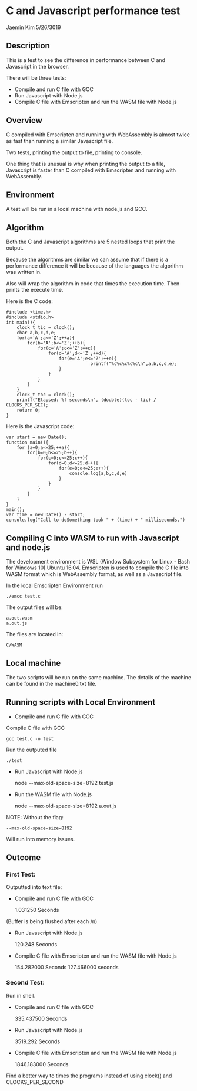 # C and Javascript performance test

Jaemin Kim
5/26/3019

## Description

This is a test to see the difference in performance between C and Javascript in the browser.

There will be three tests:

- Compile and run C file with GCC
- Run Javascript with Node.js
- Compile C file with Emscripten and run the WASM file with Node.js

## Overview

C compiled with Emscripten and running with WebAssembly is almost twice as fast than running a similar Javascript file.

Two tests, printing the output to file, printing to console.

One thing that is unusual is why when printing the output to a file, Javascript is faster than C compiled with Emscripten and running with WebAssembly.

## Environment

A test will be run in a local machine with node.js and GCC.

## Algorithm

Both the C and Javascript algorithms are 5 nested loops that print the output.

Because the algorithms are similar we can assume that if there is a performance difference it will be because of the languages the algorithm was written in.

Also will wrap the algorithm in code that times the execution time. Then prints the execute time.

Here is the C code:

    #include <time.h>
    #include <stdio.h>
    int main(){
        clock_t tic = clock();
        char a,b,c,d,e;
        for(a='A';a<='Z';++a){
            for(b='A';b<='Z';++b){
                for(c='A';c<='Z';++c){
                    for(d='A';d<='Z';++d){
                        for(e='A';e<='Z';++e){
                                    printf("%c%c%c%c%c\n",a,b,c,d,e);
                        }
                    }
                }
            }
        }
        clock_t toc = clock();
        printf("Elapsed: %f seconds\n", (double)(toc - tic) / CLOCKS_PER_SEC);
        return 0;
    }

Here is the Javascript code:

    var start = new Date();
    function main(){
        for (a=0;a<=25;++a){
            for(b=0;b<=25;b++){
                for(c=0;c<=25;c++){
                    for(d=0;d<=25;d++){
                        for(e=0;e<=25;e++){
                            console.log(a,b,c,d,e)
                        }
                    }
                }	
            }
        }
    }
    main();
    var time = new Date() - start;
    console.log("Call to doSomething took " + (time) + " milliseconds.")

## Compiling C into WASM to run with Javascript and node.js

The development environment is WSL (Window Subsystem for Linux - Bash for Windows 10) Ubuntu 16.04. Emscripten is used to compile the C file into WASM format which is WebAssembly format, as well as a Javascript file. 

In the local Emscripten Environment run

    ./emcc test.c

The output files will be:

    a.out.wasm
    a.out.js

The files are located in:

    C/WASM

## Local machine

The two scripts will be run on the same machine. The details of the machine can be found in the machine0.txt file.

## Running scripts with Local Environment

- Compile and run C file with GCC

Compile C file with GCC

    gcc test.c -o test

Run the outputed file

    ./test

- Run Javascript with Node.js

    node --max-old-space-size=8192 test.js

- Run the WASM file with Node.js

    node --max-old-space-size=8192 a.out.js

NOTE: Without the flag:

    --max-old-space-size=8192

Will run into memory issues.

## Outcome

### First Test:

Outputted into text file:

- Compile and run C file with GCC

    1.031250 Seconds

(Buffer is being flushed after each /n)

- Run Javascript with Node.js

    120.248 Seconds

- Compile C file with Emscripten and run the WASM file with Node.js

    154.282000 Seconds
    127.466000 seconds

### Second Test:

Run in shell.

- Compile and run C file with GCC

    335.437500 Seconds

- Run Javascript with Node.js

    3519.292 Seconds

- Compile C file with Emscripten and run the WASM file with Node.js

    1846.183000 Seconds

Find a better way to times the programs instead of using clock() and CLOCKS_PER_SECOND